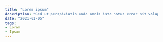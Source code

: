 ```yaml
---
title: "Lorem ipsum"
description: "Sed ut perspiciatis unde omnis iste natus error sit voluptatem"
date: "2021-01-05"
tags:
- Lorem
- Ipsum
---
```


